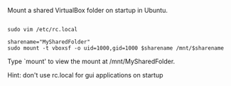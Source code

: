 <p>Mount a shared VirtualBox folder on startup in Ubuntu.</p>

<code>
sudo vim /etc/rc.local
</code>

<code>
sharename="MySharedFolder"
sudo mount -t vboxsf -o uid=1000,gid=1000 $sharename /mnt/$sharename
</code>

<p>Type `mount' to view the mount at /mnt/MySharedFolder.</p>

<p>Hint: don't use rc.local for gui applications on startup</p>